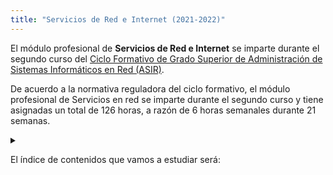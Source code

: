 ```yaml
---
title: "Servicios de Red e Internet (2021-2022)"
---
```


El módulo profesional de **Servicios de Red e Internet** se imparte durante el segundo curso del [Ciclo Formativo de Grado Superior de Administración de Sistemas Informáticos en Red (ASIR)](http://www.aapri.es/curriculo/fp/asir).

De acuerdo a la normativa reguladora del ciclo formativo, el módulo profesional de Servicios en red se imparte durante el segundo curso y tiene asignadas un total de 126 horas, a razón de 6 horas semanales durante 21 semanas.

<details id=1>
<summary><p>El índice de contenidos que vamos a estudiar será:</p></summary>

* Introducción a los servicios en red
* [Vagrant y Ansible: Programando infraestructura en la nube](u01)
* [Protocolo DHCP](u02)
* [Protocolo HTTP](u03)
* [Protocolo DNS](u04)
* [Protocolo HTTPS](u05)
* [Protocolo HTTP (2ª Parte)](u06)
* [Servidor de correo electrónico](u07)
* [Cluster de alta disponibilidad](u08)

</details>
